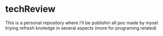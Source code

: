 # techReview
This is a personal repository where i'll be publishin all poc made by mysel triying refresh knoledge in several aspects (more for programing related)
